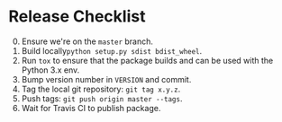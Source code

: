 # Release Checklist

0. Ensure we're on the ```master``` branch.
1. Build locally```python setup.py sdist bdist_wheel```.
2. Run ```tox``` to ensure that the package builds and can be used with the Python 3.x env.
3. Bump version number in ```VERSION``` and commit.
4. Tag the local git repository: ```git tag x.y.z```.
5. Push tags: ```git push origin master --tags```.
6. Wait for Travis CI to publish package.
